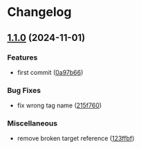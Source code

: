# Changelog

## [1.1.0](https://github.com/segadora/solar-assistant-browser-automation/compare/v1.0.0...v1.1.0) (2024-11-01)


### Features

* first commit ([0a97b66](https://github.com/segadora/solar-assistant-browser-automation/commit/0a97b6651cc76af8ccaf9737b411ae7ddd13b59b))


### Bug Fixes

* fix wrong tag name ([215f760](https://github.com/segadora/solar-assistant-browser-automation/commit/215f76057fbb55aeccc2aed10b4ef357383e01f4))


### Miscellaneous

* remove broken target reference ([123ffbf](https://github.com/segadora/solar-assistant-browser-automation/commit/123ffbf65730a9dcaf34a4a37c4a30834bb76853))
